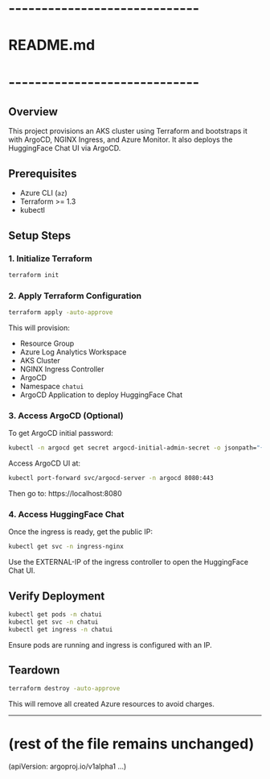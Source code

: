 # -----------------------------
# README.md
# -----------------------------

## Overview
This project provisions an AKS cluster using Terraform and bootstraps it with ArgoCD, NGINX Ingress, and Azure Monitor. It also deploys the HuggingFace Chat UI via ArgoCD.

## Prerequisites
- Azure CLI (`az`)
- Terraform >= 1.3
- kubectl

## Setup Steps

### 1. Initialize Terraform
```bash
terraform init
```

### 2. Apply Terraform Configuration
```bash
terraform apply -auto-approve
```
This will provision:
- Resource Group
- Azure Log Analytics Workspace
- AKS Cluster
- NGINX Ingress Controller
- ArgoCD
- Namespace `chatui`
- ArgoCD Application to deploy HuggingFace Chat

### 3. Access ArgoCD (Optional)
To get ArgoCD initial password:
```bash
kubectl -n argocd get secret argocd-initial-admin-secret -o jsonpath="{.data.password}" | base64 -d && echo
```
Access ArgoCD UI at:
```bash
kubectl port-forward svc/argocd-server -n argocd 8080:443
```
Then go to: https://localhost:8080

### 4. Access HuggingFace Chat
Once the ingress is ready, get the public IP:
```bash
kubectl get svc -n ingress-nginx
```
Use the EXTERNAL-IP of the ingress controller to open the HuggingFace Chat UI.

## Verify Deployment
```bash
kubectl get pods -n chatui
kubectl get svc -n chatui
kubectl get ingress -n chatui
```
Ensure pods are running and ingress is configured with an IP.

## Teardown
```bash
terraform destroy -auto-approve
```
This will remove all created Azure resources to avoid charges.

---

# (rest of the file remains unchanged)

<the full Terraform and YAML configuration continues here>

(apiVersion: argoproj.io/v1alpha1 ...)
